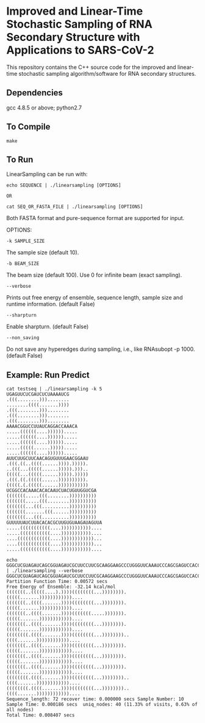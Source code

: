 # Improved and Linear-Time Stochastic Sampling of RNA Secondary Structure with Applications to SARS-CoV-2

This repository contains the C++ source code for the improved and linear-time stochastic sampling algorithm/software for RNA secondary structures.

## Dependencies
gcc 4.8.5 or above; 
python2.7

## To Compile
```
make
```

## To Run
LinearSampling can be run with:
```
echo SEQUENCE | ./linearsampling [OPTIONS]

OR

cat SEQ_OR_FASTA_FILE | ./linearsampling [OPTIONS]
```
Both FASTA format and pure-sequence format are supported for input.

OPTIONS:
```
-k SAMPLE_SIZE
```
The sample size (default 10).
```
-b BEAM_SIZE
```
The beam size (default 100). Use 0 for infinite beam (exact sampling).
```
--verbose
```
Prints out free energy of ensemble, sequence length, sample size and runtime information. (default False)
```
--sharpturn
```
Enable sharpturn. (default False)
```
--non_saving
```
Do not save any hyperedges during sampling, i.e., like RNAsubopt -p 1000. (default False)

## Example: Run Predict
```
cat testseq | ./linearsampling -k 5
UGAGUUCUCGAUCUCUAAAAUCG
.(((........)))........
........((((.......))))
.(((........)))........
.(((........)))........
.(((........)))........
AAAACGGUCCUUAUCAGGACCAAACA
.....((((((....)))))).....
.....((((((....)))))).....
.....((((((....)))))).....
.....(((((......))))).....
.....((((((....)))))).....
AUUCUUGCUUCAACAGUGUUUGAACGGAAU
.(((.((..((((......)))).))))).
..(((...(((((......))))).)))..
(((((...(((((......))))).)))))
.(((.((.(((((......)))))))))).
(((((.(.(((((......)))))))))))
UCGGCCACAAACACACAAUCUACUGUUGGUCGA
(((((((.....(((........))))))))))
(((((((.....(((........))))))))))
(((((((...(((..........))))))))))
(((((((.......(((......))))))))))
(((((((...(((..........))))))))))
GUUUUUAUCUUACACACGCUUGUGUAAGAUAGUUA
.....(((((((((((....)))))))))))....
.....(((((((((((....)))))))))))....
....((((((((((((....))))))))))))...
....((((((((((((....))))))))))))...
.....(((((((((((....)))))))))))....

echo GGGCUCGUAGAUCAGCGGUAGAUCGCUUCCUUCGCAAGGAAGCCCUGGGUUCAAAUCCCAGCGAGUCCACCA | ./linearsampling --verbose
GGGCUCGUAGAUCAGCGGUAGAUCGCUUCCUUCGCAAGGAAGCCCUGGGUUCAAAUCCCAGCGAGUCCACCA
Partition Function Time: 0.00572 secs
Free Energy of Ensemble: -32.14 kcal/mol
(((((((..(((((....).))))((((((((...)))))))).(((((.......))))))))))))....
(((((((..((((.......))))((((((((...)))))))).(((((.......))))))))))))....
(((((((..((((.......))))(((((((.....))))))).(((((.......))))))))))))....
(((((((..((((.......))))((((((((...)))))))).(((((.......))))))))))))....
((((((((.((((.......))))((((((((...))))))))..((((.......))))))))))))....
(((((((..((((.......))))((((((((...)))))))).(((((.......))))))))))))....
(((((((..((((.......))))((((((((...)))))))).(((((.......))))))))))))....
(((((((..((((.......))))((((((((...)))))))).(((((.......))))))))))))....
((((((((.((((.......))))((((((((...))))))))..((((.......))))))))))))....
((((((((.((((.......))))((((((((...))))))))..((((.......))))))))))))....
Sequence_length: 72 recover time: 0.000000 secs Sample Number: 10 Sample Time: 0.000186 secs  uniq_nodes: 40 (11.33% of visits, 0.63% of all nodes)
Total Time: 0.008407 secs
```

